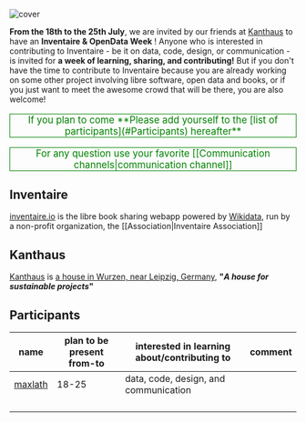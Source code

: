 <!-- LANG:EN, title="Inventaire & OpenData Week 2019"-->
 
 ![cover](https://matrix.org/_matrix/media/v1/download/matrix.allmende.io/zSNFZbIrmKscTZliJTldOhKp)
 
**From the 18th to the 25th July**, we are invited by our friends at [Kanthaus](https://kanthaus.online/en/) to have an **Inventaire & OpenData Week** ! Anyone who is interested in contributing to Inventaire - be it on data, code, design, or communication - is invited for **a week of learning, sharing, and contributing!** But if you don't have the time to contribute to Inventaire because you are already working on some other project involving libre software, open data and books, or if you just want to meet the awesome crowd that will be there, you are also welcome!

<p style="text-align: center; color: green; font-size: 1.2em; border: 1px solid">If you plan to come **Please add yourself to the [list of participants](#Participants) hereafter**</p>

<p style="text-align: center; color: green; font-size: 1.2em; border: 1px solid">For any question use your favorite [[Communication channels|communication channel]]
<p>
 
 ## Inventaire
[inventaire.io](https://inventaire.io) is the libre book sharing webapp powered by [Wikidata](http://wikidata.org), run by a non-profit organization, the [[Association|Inventaire Association]]
 
 ## Kanthaus
 [Kanthaus](https://kanthaus.online/en/) is [a house in Wurzen, near Leipzig, Germany](https://www.openstreetmap.org/way/99897633), **"*A house for sustainable projects*"**
 
 ## Participants
| name |plan to be present from-to|interested in learning about/contributing to | comment|
|---|---|---|---|
| [maxlath](https://maxlath.eu) | 18-25| data, code, design, and communication | |
|   |   |   |   |
|   |   |   |   |
|   |   |   |   |
|   |   |   |   |